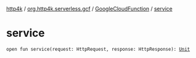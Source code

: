 [http4k](../../index.md) / [org.http4k.serverless.gcf](../index.md) / [GoogleCloudFunction](index.md) / [service](./service.md)

# service

`open fun service(request: HttpRequest, response: HttpResponse): `[`Unit`](https://kotlinlang.org/api/latest/jvm/stdlib/kotlin/-unit/index.html)